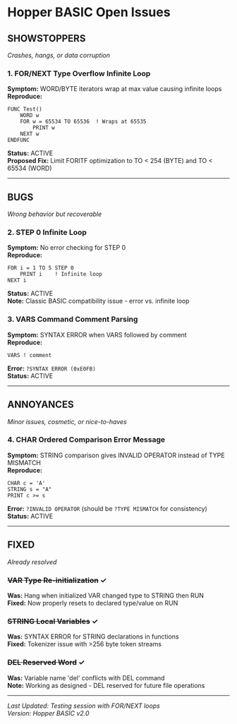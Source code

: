 # Hopper BASIC Open Issues

## SHOWSTOPPERS
*Crashes, hangs, or data corruption*

### 1. FOR/NEXT Type Overflow Infinite Loop
**Symptom:** WORD/BYTE iterators wrap at max value causing infinite loops  
**Reproduce:**
```basic
FUNC Test()
    WORD w
    FOR w = 65534 TO 65536  ! Wraps at 65535
        PRINT w
    NEXT w
ENDFUNC
```
**Status:** ACTIVE  
**Proposed Fix:** Limit FORITF optimization to TO < 254 (BYTE) and TO < 65534 (WORD)

---

## BUGS
*Wrong behavior but recoverable*

### 2. STEP 0 Infinite Loop
**Symptom:** No error checking for STEP 0  
**Reproduce:**
```basic
FOR i = 1 TO 5 STEP 0
    PRINT i    ! Infinite loop
NEXT i
```
**Status:** ACTIVE  
**Note:** Classic BASIC compatibility issue - error vs. infinite loop

### 3. VARS Command Comment Parsing
**Symptom:** SYNTAX ERROR when VARS followed by comment  
**Reproduce:**
```basic
VARS ! comment
```
**Error:** `?SYNTAX ERROR (0xE0FB)`  
**Status:** ACTIVE

---

## ANNOYANCES
*Minor issues, cosmetic, or nice-to-haves*

### 4. CHAR Ordered Comparison Error Message
**Symptom:** STRING comparison gives INVALID OPERATOR instead of TYPE MISMATCH  
**Reproduce:**
```basic
CHAR c = 'A'
STRING s = "A"
PRINT c >= s
```
**Error:** `?INVALID OPERATOR` (should be `?TYPE MISMATCH` for consistency)  
**Status:** ACTIVE

---

## FIXED
*Already resolved*

### ~~VAR Type Re-initialization~~ ✓
**Was:** Hang when initialized VAR changed type to STRING then RUN  
**Fixed:** Now properly resets to declared type/value on RUN

### ~~STRING Local Variables~~ ✓
**Was:** SYNTAX ERROR for STRING declarations in functions  
**Fixed:** Tokenizer issue with >256 byte token streams

### ~~DEL Reserved Word~~ ✓
**Was:** Variable name 'del' conflicts with DEL command  
**Note:** Working as designed - DEL reserved for future file operations

---

*Last Updated: Testing session with FOR/NEXT loops*  
*Version: Hopper BASIC v2.0*